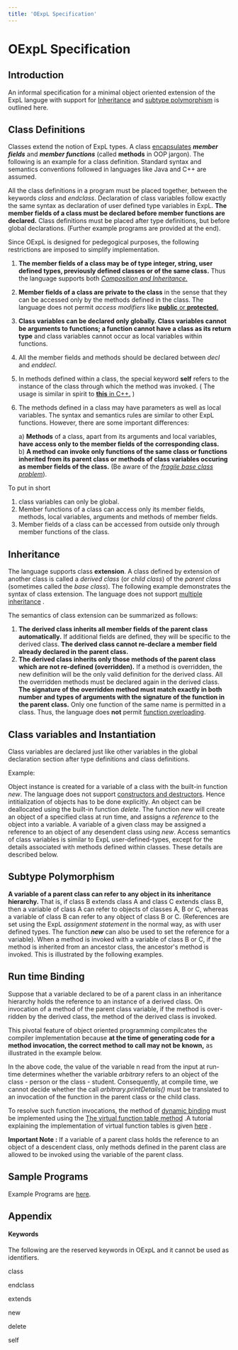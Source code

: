 ```yaml
---
title: 'OExpL Specification'
---
```

# OExpL Specification

## Introduction

An informal specification for a minimal object oriented extension of the ExpL languge with support for [Inheritance](https://en.wikipedia.org/wiki/Inheritance_(object-oriented_programming)) and [subtype polymorphism](https://en.wikipedia.org/wiki/Polymorphism_(computer_science)) is outlined here.

## Class Definitions

Classes extend the notion of ExpL types. A class [encapsulates](https://en.wikipedia.org/wiki/Encapsulation_(computer_programming)) **_member fields_** and **_member functions_** (called **methods** in OOP jargon). The following is an example for a class definition. Standard syntax and semantics conventions followed in languages like Java and C++ are assumed.

All the class definitions in a program must be placed together, between the keywords _class_ and _endclass_. Declaration of class variables follow exactly the same syntax as declaration of user defined type variables in ExpL. **The member fields of a class must be declared before member functions are declared.** Class definitions must be placed after type definitions, but before global declarations. (Further example programs are provided at the end).

Since OExpL is designed for pedegogical purposes, the following restrictions are imposed to simplify implementation.

1. **The member fields of a class may be of type integer, string, user defined types, previously defined classes or of the same class.** Thus the language supports both [_Composition and Inheritance._](https://en.wikipedia.org/wiki/Composition_over_inheritance)
2. **Member fields of a class are private to the class** in the sense that they can be accessed only by the methods defined in the class. The language does not permit _access modifiers_ like [**public** or **protected**.](https://en.wikipedia.org/wiki/Access_modifiers)
3. **Class variables can be declared only globally. Class variables cannot be arguments to functions; a function cannot have a class as its return type** and class variables cannot occur as local variables within functions.
4. All the member fields and methods should be declared between _decl_ and _enddecl_.
5. In methods defined within a class, the special keyword **self** refers to the instance of the class through which the method was invoked. ( The usage is similar in spirit to [**this** in C++.](https://en.wikipedia.org/wiki/This_(computer_programming)) )
6. The methods defined in a class may have parameters as well as local variables. The syntax and semantics rules are similar to other ExpL functions. However, there are some important differences:

    a) **Methods** of a class, apart from its arguments and local variables, **have access only to the member fields of the corresponding class.**  
    b) **A method can invoke only functions of the same class or functions inherited from its parent class or methods of class variables occuring as member fields of the class.** (Be aware of the [_fragile base class problem_](https://en.wikipedia.org/wiki/Fragile_base_class)).

To put in short

1. class variables can only be global.
2. Member functions of a class can access only its member fields, methods, local variables, arguments and methods of member fields.
3. Member fields of a class can be accessed from outside only through member functions of the class.

## Inheritance

The language supports class **extension**. A class defined by extension of another class is called a _derived class_ (or _child class_) of the _parent class_ (sometimes called the _base class_). The following example demonstrates the syntax of class extension. The language does not support [multiple inheritance](https://en.wikipedia.org/wiki/Multiple_inheritance) .

The semantics of class extension can be summarized as follows:

1. **The derived class inherits all member fields of the parent class automatically.** If additional fields are defined, they will be specific to the derived class. **The derived class cannot re-declare a member field already declared in the parent class.**
2. **The derived class inherits only those methods of the parent class which are not re-defined (overridden).** If a method is overridden, the new definition will be the only valid definition for the derived class. All the overridden methods must be declared again in the derived class. **The signature of the overridden method must match exactly in both number and types of arguments with the signature of the function in the parent class.** Only one function of the same name is permitted in a class. Thus, the language does **not** permit [function overloading]( https://en.wikipedia.org/wiki/Function_overloading).

## Class variables and Instantiation

Class variables are declared just like other variables in the global declaration section after type definitions and class definitions.

Example:

Object instance is created for a variable of a class with the built-in function _new_. The language does not support [constructors and destructors](<https://en.wikipedia.org/wiki/Constructor_(object-oriented_programming>). Hence intitialization of objects has to be done explicitly. An object can be deallocated using the built-in function _delete_. The function _new_ will create an object of a specified class at run time, and assigns a _reference_ to the object into a variable. A variable of a given class may be assigned a reference to an object of any desendent class using _new_. Access semantics of class variables is similar to ExpL user-defined-types, except for the details associated with methods defined within classes. These details are described below.

## Subtype Polymorphism

**A variable of a parent class can refer to any object in its inheritance hierarchy.** That is, if class B extends class A and class C extends class B, then a variable of class A can refer to objects of classes A, B or C, whereas a variable of class B can refer to any object of class B or C. (References are set using the ExpL _assignment statement_ in the normal way, as with user defined types. The function _**new**_ can also be used to set the reference for a variable). When a method is invoked with a variable of class B or C, if the method is inherited from an ancestor class, the ancestor's method is invoked. This is illustrated by the following examples.

## Run time Binding

Suppose that a variable declared to be of a parent class in an inheritance hierarchy holds the reference to an instance of a derived class. On invocation of a method of the parent class variable, if the method is over-ridden by the derived class, the method of the derived class is invoked.

This pivotal feature of object oriented programming compilcates the compiler implementation because **at the time of generating code for a method invocation, the correct method to call may not be known,** as illustrated in the example below.

In the above code, the value of the variable n read from the input at run-time determines whether the variable _arbitrary_ refers to an object of the class - person or the class - student. Consequently, at compile time, we cannot decide whether the call _arbitrary.printDetails()_ must be translated to an invocation of the function in the parent class or the child class.

To resolve such function invocations, the method of [dynamic binding](https://en.wikipedia.org/wiki/Late_binding) must be implemented using the [The virtual function table method](https://en.wikipedia.org/wiki/Virtual_method_table) .A tutorial explaining the implementation of virtual function tables is given [here](http://silcnitc.github.io/oexpl-run-data-structures.html) .

**Important Note :** If a variable of a parent class holds the reference to an object of a descendent class, only methods defined in the parent class are allowed to be invoked using the variable of the parent class.

## Sample Programs

Example Programs are [here](oexpl-testprograms.html).

## Appendix

#### Keywords

The following are the reserved keywords in OExpL and it cannot be used as identifiers.

class

endclass

extends

new

delete

self

